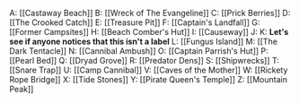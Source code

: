 A: [[Castaway Beach]]
B: [[Wreck of The Evangeline]]
C: [[Prick Berries]]
D: [[The Crooked Catch]]
E: [[Treasure Pit]]
F: [[Captain's Landfall]]
G: [[Former Campsites]]
H: [[Beach Comber's Hut]]
I: [[Causeway]]
J: 
K: **Let's see if anyone notices that this isn't a label**
L: [[Fungus Island]]
M: [[The Dark Tentacle]]
N: [[Cannibal Ambush]]
O: [[Captain Parrish's Hut]]
P: [[Pearl Bed]]
Q: [[Dryad Grove]]
R: [[Predator Dens]]
S: [[Shipwrecks]]
T: [[Snare Trap]]
U: [[Camp Cannibal]]
V: [[Caves of the Mother]]
W: [[Rickety Rope Bridge]]
X: [[Tide Stones]]
Y: [[Pirate Queen's Temple]]
Z: [[Mountain Peak]]
